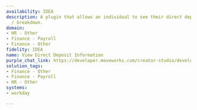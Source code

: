 ```yaml
---
availability: IDEA
description: A plugin that allows an individual to see their direct deposit information
  / breakdown.
domain:
- HR - Other
- Finance - Payroll
- Finance - Other
fidelity: IDEA
name: View Direct Deposit Information
purple_chat_link: https://developer.moveworks.com/creator-studio/developer-tools/purple-chat/?conversation=%7B%22startTimestamp%22%3A%2211%3A43+AM%22%2C%22messages%22%3A%5B%7B%22parts%22%3A%5B%7B%22richText%22%3A%22Show+me+my+direct+deposit+breakdown%22%7D%5D%2C%22role%22%3A%22user%22%7D%2C%7B%22parts%22%3A%5B%7B%22reasoningSteps%22%3A%5B%7B%22richText%22%3A%22Rephrased+question+to+%27retrieve+direct+deposit+information+for+current+user%27%22%2C%22status%22%3A%22success%22%7D%2C%7B%22richText%22%3A%22Pinging+Workday+to+retrieve+account+details%22%2C%22status%22%3A%22success%22%7D%2C%7B%22richText%22%3A%22Found+2+accounts.+Preparing+summary...%22%2C%22status%22%3A%22pending%22%7D%5D%7D%5D%2C%22role%22%3A%22assistant%22%7D%2C%7B%22parts%22%3A%5B%7B%22richText%22%3A%22%3Cp%3EHere+is+your+current+direct+deposit+breakdown+from+%3Cb%3EWorkday%3C%2Fb%3E%3A%3C%2Fp%3E%3Cul%3E%3Cli%3E%3Cb%3EBank+of+America%3C%2Fb%3E+%28Checking+%E2%80%A2%E2%80%A2%E2%80%A2%E2%80%A21234%29%3Cul%3E%3Cli%3EDeposit%3A+80%25+of+net+pay%3C%2Fli%3E%3C%2Ful%3E%3C%2Fli%3E%3Cli%3E%3Cb%3EChase+Bank%3C%2Fb%3E+%28Savings+%E2%80%A2%E2%80%A2%E2%80%A2%E2%80%A25678%29%3Cul%3E%3Cli%3EDeposit%3A+20%25+of+net+pay%3C%2Fli%3E%3C%2Ful%3E%3C%2Fli%3E%3C%2Ful%3E%22%7D%2C%7B%22citations%22%3A%5B%7B%22citationTitle%22%3A%22Bank+of+America+%E2%80%A2%E2%80%A2%E2%80%A2%E2%80%A21234%22%2C%22connectorName%22%3A%22workday%22%7D%2C%7B%22citationTitle%22%3A%22Chase+Bank+%E2%80%A2%E2%80%A2%E2%80%A2%E2%80%A25678%22%2C%22connectorName%22%3A%22workday%22%7D%5D%7D%2C%7B%22buttons%22%3A%5B%7B%22buttonText%22%3A%22Update+Direct+Deposit%22%2C%22style%22%3A%22filled%22%7D%2C%7B%22buttonText%22%3A%22Download+Last+Payslip%22%2C%22style%22%3A%22outlined%22%7D%5D%7D%5D%2C%22role%22%3A%22assistant%22%7D%5D%7D
solution_tags:
- Finance - Other
- Finance - Payroll
- HR - Other
systems:
- workday

---
```

